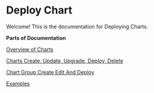 # Deploy Chart

Welcome! This is the documentation for Deploying Charts.

**Parts of Documentation**

[Overview of Charts](overview-of-charts.md)

[Charts Create, Update, Upgrade, Deploy, Delete](/docs/user-guide/deploy-chart/deployment-of-charts)

[Chart Group Create Edit And Deploy](/docs/user-guide/deploy-chart/chart-group.md)

[Examples](examples/)

